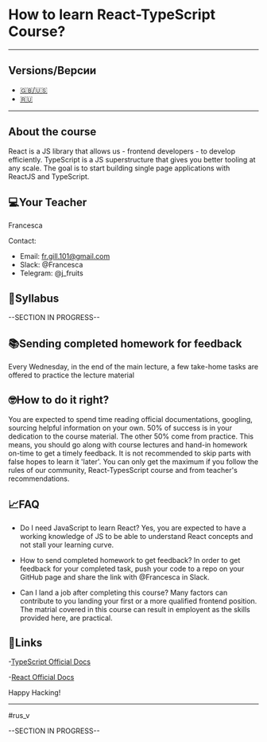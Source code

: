# How to learn React-TypeScript Course?
-------------------
## Versions/Версии
- [🇬🇧/🇺🇸](#eng_v)
- [🇷🇺](#rus_v)
-------------------
## About the course
React is a JS library that allows us - frontend developers - to develop efficiently. TypeScript is a JS superstructure that gives you better tooling at any scale. The goal is to start building single page applications with ReactJS and TypeScript.

## 💻Your Teacher
Francesca

Contact:

  + Email:   fr.gill.101@gmail.com
  + Slack:   @Francesca
  + Telegram:   @j_fruits

## 📝Syllabus 

--SECTION IN PROGRESS--

## 📚Sending completed homework for feedback
Every Wednesday, in the end of the main lecture, a few take-home tasks are offered to practice the lecture material

## 🤓How to do it right?
You are expected to spend time reading official documentations, googling, sourcing helpful information on your own. 50% of success is in your dedication to the course material. The other 50% come from practice. This means, you should go along with course lectures and hand-in homework on-time to get a timely feedback. It is not recommended to skip parts with false hopes to learn it 'later'. You can only get the maximum if you follow the rules of our community, React-TypesScript course and from teacher's recommendations.

## 📈FAQ
+ Do I need JavaScript to learn React?
  Yes, you are expected to have a working knowledge of JS to be able to understand React concepts and not stall your learning curve.
  
+ How to send completed homework to get feedback?
  In order to get feedback for your completed task, push your code to a repo on your GitHub page and share the link with @Francesca in Slack.
  
+ Can I land a job after completing this course?
  Many factors can contribute to you landing your first or a more qualified frontend position. The matrial covered in this course can result in employent     as the skills provided here, are practical.

## 🔗Links
-[TypeScript Official Docs](https://www.typescriptlang.org/)

-[React Official Docs](https://reactjs.org/)

Happy Hacking!


-----
#rus_v

--SECTION IN PROGRESS--
